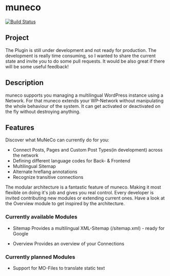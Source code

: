 # muneco
[![Build Status](https://magnum.travis-ci.com/Purii/muneco.svg?token=qdXLSA5Q7qrhqsnmh1sw&branch=master)](https://magnum.travis-ci.com/Purii/muneco)

## Project
The Plugin is still under development and not ready for production. The development is really time consuming, so I wanted to share the current state and invite you to do some pull requests. It would be also great if there will be some useful feedback!

## Description
muneco supports you managing a multilingual WordPress instance using a Network. For that muneco extends your WP-Network without manipulating the whole behaviour of the system. It can get activated or deactivated on the fly without destroying anything.

## Features
Discover what MuNeCo can currently do for you:

* Connect Posts, Pages and Custom Post Types(in development) across the network
* Defining different language codes for Back- & Frontend
* Multilingual Sitemap
* Alternate hreflang annotations
* Recognize transitive connections


The modular architecture is a fantastic feature of muneco. Making it most flexible on doing it's job and gives you real control.
Every developer is invited contributing new modules or extending current ones. Have a look at the Overview module to get inspired by the architecture.

### Currently available Modules

*	Sitemap
Provides a multilingual XML-Sitemap (/sitemap.xml) - ready for Google

*	Overview
Provides an overview of your Connections

### Currently planned Modules

* Support for MO-Files to translate static text
